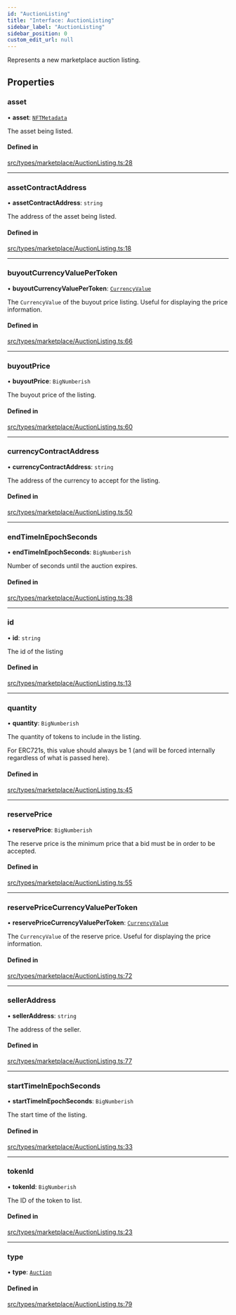 ```yaml
---
id: "AuctionListing"
title: "Interface: AuctionListing"
sidebar_label: "AuctionListing"
sidebar_position: 0
custom_edit_url: null
---
```


Represents a new marketplace auction listing.

## Properties

### asset

• **asset**: [`NFTMetadata`](NFTMetadata)

The asset being listed.

#### Defined in

[src/types/marketplace/AuctionListing.ts:28](https://github.com/PrasoonPratham/nftlabs-sdk-ts/blob/bd3e5c6/src/types/marketplace/AuctionListing.ts#L28)

___

### assetContractAddress

• **assetContractAddress**: `string`

The address of the asset being listed.

#### Defined in

[src/types/marketplace/AuctionListing.ts:18](https://github.com/PrasoonPratham/nftlabs-sdk-ts/blob/bd3e5c6/src/types/marketplace/AuctionListing.ts#L18)

___

### buyoutCurrencyValuePerToken

• **buyoutCurrencyValuePerToken**: [`CurrencyValue`](CurrencyValue)

The `CurrencyValue` of the buyout price listing.
Useful for displaying the price information.

#### Defined in

[src/types/marketplace/AuctionListing.ts:66](https://github.com/PrasoonPratham/nftlabs-sdk-ts/blob/bd3e5c6/src/types/marketplace/AuctionListing.ts#L66)

___

### buyoutPrice

• **buyoutPrice**: `BigNumberish`

The buyout price of the listing.

#### Defined in

[src/types/marketplace/AuctionListing.ts:60](https://github.com/PrasoonPratham/nftlabs-sdk-ts/blob/bd3e5c6/src/types/marketplace/AuctionListing.ts#L60)

___

### currencyContractAddress

• **currencyContractAddress**: `string`

The address of the currency to accept for the listing.

#### Defined in

[src/types/marketplace/AuctionListing.ts:50](https://github.com/PrasoonPratham/nftlabs-sdk-ts/blob/bd3e5c6/src/types/marketplace/AuctionListing.ts#L50)

___

### endTimeInEpochSeconds

• **endTimeInEpochSeconds**: `BigNumberish`

Number of seconds until the auction expires.

#### Defined in

[src/types/marketplace/AuctionListing.ts:38](https://github.com/PrasoonPratham/nftlabs-sdk-ts/blob/bd3e5c6/src/types/marketplace/AuctionListing.ts#L38)

___

### id

• **id**: `string`

The id of the listing

#### Defined in

[src/types/marketplace/AuctionListing.ts:13](https://github.com/PrasoonPratham/nftlabs-sdk-ts/blob/bd3e5c6/src/types/marketplace/AuctionListing.ts#L13)

___

### quantity

• **quantity**: `BigNumberish`

The quantity of tokens to include in the listing.

For ERC721s, this value should always be 1 (and will be forced internally regardless of what is passed here).

#### Defined in

[src/types/marketplace/AuctionListing.ts:45](https://github.com/PrasoonPratham/nftlabs-sdk-ts/blob/bd3e5c6/src/types/marketplace/AuctionListing.ts#L45)

___

### reservePrice

• **reservePrice**: `BigNumberish`

The reserve price is the minimum price that a bid must be in order to be accepted.

#### Defined in

[src/types/marketplace/AuctionListing.ts:55](https://github.com/PrasoonPratham/nftlabs-sdk-ts/blob/bd3e5c6/src/types/marketplace/AuctionListing.ts#L55)

___

### reservePriceCurrencyValuePerToken

• **reservePriceCurrencyValuePerToken**: [`CurrencyValue`](CurrencyValue)

The `CurrencyValue` of the reserve price.
Useful for displaying the price information.

#### Defined in

[src/types/marketplace/AuctionListing.ts:72](https://github.com/PrasoonPratham/nftlabs-sdk-ts/blob/bd3e5c6/src/types/marketplace/AuctionListing.ts#L72)

___

### sellerAddress

• **sellerAddress**: `string`

The address of the seller.

#### Defined in

[src/types/marketplace/AuctionListing.ts:77](https://github.com/PrasoonPratham/nftlabs-sdk-ts/blob/bd3e5c6/src/types/marketplace/AuctionListing.ts#L77)

___

### startTimeInEpochSeconds

• **startTimeInEpochSeconds**: `BigNumberish`

The start time of the listing.

#### Defined in

[src/types/marketplace/AuctionListing.ts:33](https://github.com/PrasoonPratham/nftlabs-sdk-ts/blob/bd3e5c6/src/types/marketplace/AuctionListing.ts#L33)

___

### tokenId

• **tokenId**: `BigNumberish`

The ID of the token to list.

#### Defined in

[src/types/marketplace/AuctionListing.ts:23](https://github.com/PrasoonPratham/nftlabs-sdk-ts/blob/bd3e5c6/src/types/marketplace/AuctionListing.ts#L23)

___

### type

• **type**: [`Auction`](../enums/ListingType#auction)

#### Defined in

[src/types/marketplace/AuctionListing.ts:79](https://github.com/PrasoonPratham/nftlabs-sdk-ts/blob/bd3e5c6/src/types/marketplace/AuctionListing.ts#L79)
